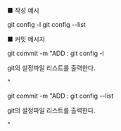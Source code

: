 ■ 작성 예시

git config -l
git config --list

■ 커밋 메시지

git commit -m "ADD : git config -l

git의 설정파일 리스트를 출력한다.

"

git commit -m "ADD : git config --list

git의 설정파일 리스트를 출력한다.

"